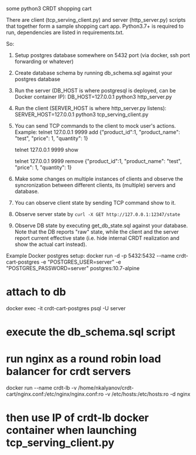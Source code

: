 some python3 CRDT shopping cart


There are client (tcp_serving_client.py) and server (http_server.py) scripts that together form a sample shopping cart app.
Python3.7+ is required to run, dependencies are listed in requirements.txt.

So:
1. Setup postgres database somewhere on 5432 port (via docker, ssh port forwarding or whatever)
2. Create database schema by running db_schema.sql against your postgres database
3. Run the server (DB_HOST is where postgresql is deployed, can be Docker container IP): DB_HOST=127.0.0.1 python3 http_server.py
4. Run the client (SERVER_HOST is where http_server.py listens): SERVER_HOST=127.0.0.1 python3 tcp_serving_client.py
5. You can send TCP commands to the client to mock user's actions.
Example:
    telnet 127.0.0.1 9999
    add {"product_id":1, "product_name": "test", "price": 1, "quantity": 1}

    telnet 127.0.0.1 9999
    show

    telnet 127.0.0.1 9999
    remove {"product_id":1, "product_name": "test", "price": 1, "quantity": 1}
6. Make some changes on multiple instances of clients and observe the syncronization
between different clients, its (multiple) servers and database.
7. You can observe client state by sending TCP command show to it.
8. Observe server state by `curl -X GET http://127.0.0.1:12347/state`
9. Observe DB state by executing get_db_state.sql against your database.
Note that the DB reports "raw" state, while the client and the server report
current effective state (i.e. hide internal CRDT realization and show the actual cart instead).



Example Docker postgres setup:
docker run -d -p 5432:5432 --name crdt-cart-postgres -e "POSTGRES_USER=server" -e "POSTGRES_PASSWORD=server" postgres:10.7-alpine

# attach to db
docker exec -it crdt-cart-postgres psql -U server

# execute the db_schema.sql script

# run nginx as a round robin load balancer for crdt servers
docker run --name crdt-lb -v /home/nkalyanov/crdt-cart/nginx.conf:/etc/nginx/nginx.conf:ro -v /etc/hosts:/etc/hosts:ro -d nginx

# then use IP of crdt-lb docker container when launching tcp_serving_client.py
